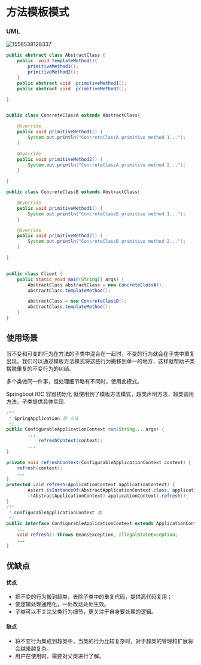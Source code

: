  # 方法模板模式

### UML

 ![1556538128337](https://github.com/a827871781/Java-notes/blob/master/images/7.png)

``` java
public abstract class AbstractClass {
	public  void templateMethod(){
		primitiveMethod1();
		primitiveMethod2();
	}
	public abstract void  primitiveMethod1();
	public abstract void  primitiveMethod2();

}


public class ConcreteClassA extends AbstractClass{

	@Override
	public void primitiveMethod1() {
		System.out.println("ConcreteClassA primitive method 1...");
	}

	@Override
	public void primitiveMethod2() {
		System.out.println("ConcreteClassA primitive method 2...");
	}

}

public class ConcreteClassB extends AbstractClass{

	@Override
	public void primitiveMethod1() {
		System.out.println("ConcreteClassB primitive method 1...");
	}

	@Override
	public void primitiveMethod2() {
		System.out.println("ConcreteClassB primitive method 2...");
	}

}


public class Client {
	public static void main(String[] args) {
		AbstractClass abstractClass = new ConcreteClassA();
		abstractClass.templateMethod();

		abstractClass = new ConcreteClassB();
		abstractClass.templateMethod();
	}
}
```

## 使用场景

当不变和可变的行为在方法的子类中混合在一起时，不变的行为就会在子类中重复出现。我们可以通过模板方法模式将这些行为搬移到单一的地方，这样就帮助子类摆脱重复的不变行为的纠结。

多个类做同一件事，但处理细节略有不同时，使用此模式。

Springboot IOC 容器初始化 就使用到了模板方法模式，超类声明方法，超类调用方法，子类提供具体实现.

``` java
/**
 * SpringApplication 类 方法
 */
public ConfigurableApplicationContext run(String... args) {
		...
			refreshContext(context);
		...
}

private void refreshContext(ConfigurableApplicationContext context) {
    refresh(context);
    ...
}
protected void refresh(ApplicationContext applicationContext) {
		Assert.isInstanceOf(AbstractApplicationContext.class, applicationContext);
		((AbstractApplicationContext) applicationContext).refresh();
}
/**
 * ConfigurableApplicationContext 类
 */
public interface ConfigurableApplicationContext extends ApplicationContext, Lifecycle, Closeable {
    ...
    void refresh() throws BeansException, IllegalStateException;
    ...
}


```



## 优缺点

#### 优点

- 把不变的行为搬到超类，去除子类中的重复代码，提供高代码复用；
- 使逻辑处理通用化，一处改动处处生效。
- 子类可以不关注父类行为细节，更关注于自身要处理的逻辑。

#### 缺点

- 将不变行为集成到超类中，当类的行为比较复杂时，对于超类的管理和扩展将会越来越复杂。
- 用户在使用时，需要对父类进行了解。
